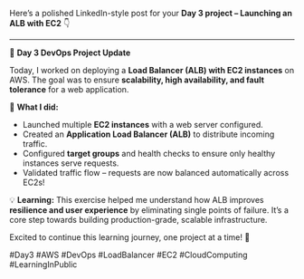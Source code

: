 Here’s a polished LinkedIn-style post for your **Day 3 project – Launching an ALB with EC2** 👇

---

🚀 **Day 3 DevOps Project Update**

Today, I worked on deploying a **Load Balancer (ALB) with EC2 instances** on AWS.
The goal was to ensure **scalability, high availability, and fault tolerance** for a web application.

🔹 **What I did:**

* Launched multiple **EC2 instances** with a web server configured.
* Created an **Application Load Balancer (ALB)** to distribute incoming traffic.
* Configured **target groups** and health checks to ensure only healthy instances serve requests.
* Validated traffic flow – requests are now balanced automatically across EC2s!

💡 **Learning:**
This exercise helped me understand how ALB improves **resilience and user experience** by eliminating single points of failure. It’s a core step towards building production-grade, scalable infrastructure.

Excited to continue this learning journey, one project at a time! 🚀

#Day3 #AWS #DevOps #LoadBalancer #EC2 #CloudComputing #LearningInPublic

